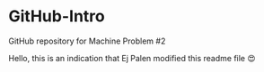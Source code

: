 # GitHub-Intro
GitHub repository for Machine Problem #2

Hello, this is an indication that Ej Palen modified this readme file 😍
